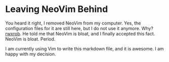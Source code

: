 # Leaving NeoVim Behind
You heard it right, I removed NeoVim from my computer.
Yes, the configuration files for it are still here, but I do not use it anymore.
Why?
[rwxrob](https://twitch.tv/rwxrob). He told me that NeoVim is bloat, and I finally accepted this fact.
NeoVim is bloat. Period.

I am currently using Vim to write this markdown file, and it is awesome.
I am happy with my decision.
